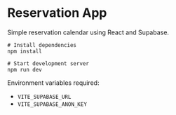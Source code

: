 # Reservation App

Simple reservation calendar using React and Supabase.

```
# Install dependencies
npm install

# Start development server
npm run dev
```

Environment variables required:
- `VITE_SUPABASE_URL`
- `VITE_SUPABASE_ANON_KEY`
